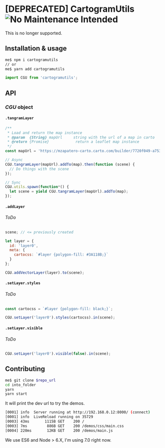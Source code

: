 # [DEPRECATED] CartogramUtils ![No Maintenance Intended](https://img.shields.io/badge/No%20Maintenance%20Intended-%E2%9C%95-red.svg)

This is no longer supported.

## Installation & usage

```bash
me$ npm i cartogramutils
// or
me$ yarn add cartogramutils
```

```javascript
import CGU from 'cartogramutils';
```
## API

### *CGU* object

#### `.tangramLayer`

```javascript
/**
 * Load and return the map instance
 * @param  {String} mapUrl     string with the url of a map in carto
 * @return {Promise}            return a leaflet map instance
 */
const mapUrl = 'https://mzapatero-carto.carto.com/builder/7720f049-a753-42d1-8010-12f727b9c5d5/embed';

// Async
CGU.tangramLayer(mapUrl).addTo(map).then(function (scene) {
  // Do things with the scene
});

// Sync
CGU.utils.spawn(function*() {
  let scene = yield CGU.tangramLayer(mapUrl).addTo(map);
});
```

#### `.addLayer`
###### ToDo
```javascript
scene; // <= previously created

let layer = {
  id: 'layer0',
  meta: {
    cartocss: `#layer {polygon-fill: #3A118B;}`
  }
};

CGU.addVectorLayer(layer).to(scene);
```

#### `.setLayer.styles`
###### ToDo
```javascript
const cartocss = `#layer {polygon-fill: black;}`;

CGU.setLayer('layer0').styles(cartocss).in(scene);
```

#### `.setLayer.visible`
###### ToDo
```javascript
CGU.setLayer('layer0').visible(false).in(scene);
```

## Contributing

```sh
me$ git clone $repo_url
cd into_folder
yarn
yarn start
```

It will print the dev url to try the demos.

```sh
[0001] info  Server running at http://192.168.0.12:8000/ (connect)
[0001] info  LiveReload running on 35729
[0003] 43ms       1115B GET    200 /
[0003] 7ms         886B GET    200 /demos/css/main.css
[0004] 220ms       12KB GET    200 /demos/main.js
```

We use ES6 and Node > 6.X, I'm using 7.0 right now.
